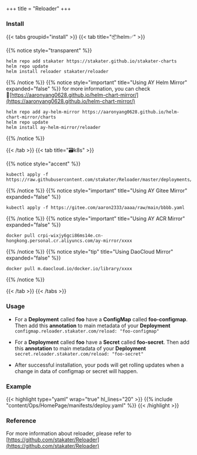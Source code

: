 +++
title = "Reloader"
+++


### Install
{{< tabs groupid="install" >}}
{{< tab title="📦helm✅" >}}

{{% notice style="transparent" %}}
```shell
helm repo add stakater https://stakater.github.io/stakater-charts
helm repo update
helm install reloader stakater/reloader
```
{{% /notice %}}
{{% notice style="important" title="Using AY Helm Mirror" expanded="false" %}} 
for more information, you can check 🔗[https://aaronyang0628.github.io/helm-chart-mirror/](https://aaronyang0628.github.io/helm-chart-mirror/)
```shell
helm repo add ay-helm-mirror https://aaronyang0628.github.io/helm-chart-mirror/charts
helm repo update
helm install ay-helm-mirror/reloader
```
{{% /notice %}}

{{< /tab >}}
{{< tab title="🗃️k8s" >}}

{{% notice style="accent" %}}
```shell
kubectl apply -f https://raw.githubusercontent.com/stakater/Reloader/master/deployments/kubernetes/reloader.yaml
```
{{% /notice %}}
{{% notice style="important" title="Using AY Gitee Mirror" expanded="false" %}} 
```shell
kubectl apply -f https://gitee.com/aaron2333/aaaa/raw/main/bbbb.yaml
```
{{% /notice %}}
{{% notice style="important" title="Using AY ACR Mirror" expanded="false" %}} 
```shell
docker pull crpi-wixjy6gci86ms14e.cn-hongkong.personal.cr.aliyuncs.com/ay-mirror/xxxx
```
{{% /notice %}}
{{% notice style="tip" title="Using DaoCloud Mirror" expanded="false" %}} 
```shell
docker pull m.daocloud.io/docker.io/library/xxxx
```
{{% /notice %}}

{{< /tab >}}
{{< /tabs >}}


### Usage
- For a **Deployment** called **foo** have a **ConfigMap** called **foo-configmap**. Then add this **annotation** to main metadata of your **Deployment**
  `configmap.reloader.stakater.com/reload: "foo-configmap"`

- For a **Deployment** called **foo** have a **Secret** called **foo-secret**. Then add this **annotation** to main metadata of your **Deployment**
  `secret.reloader.stakater.com/reload: "foo-secret"`

- After successful installation, your pods will get rolling updates when a change in data of configmap or secret will happen.


### Example
{{< highlight type="yaml" wrap="true" hl_lines="20" >}}
{{% include "content/Ops/HomePage/manifests/deploy.yaml" %}}
{{< /highlight >}}

### Reference
For more information about reloader, please refer to [https://github.com/stakater/Reloader](https://github.com/stakater/Reloader)


